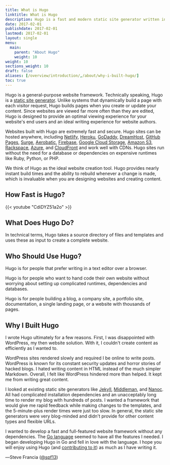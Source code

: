 ```yaml
---
title: What is Hugo
linktitle: What is Hugo
description: Hugo is a fast and modern static site generator written in Go and designed to make website creation fun again.
date: 2017-02-01
publishdate: 2017-02-01
lastmod: 2017-02-01
layout: single
menu:
  main:
    parent: "About Hugo"
    weight: 10
weight: 10
sections_weight: 10
draft: false
aliases: [/overview/introduction/,/about/why-i-built-hugo/]
toc: true
---
```


Hugo is a general-purpose website framework. Technically speaking, Hugo is a [static site generator][]. Unlike systems that dynamically build a page with each visitor request, Hugo builds pages when you create or update your content. Since websites are viewed far more often than they are edited, Hugo is designed to provide an optimal viewing experience for your website's end users and an ideal writing experience for website authors.

Websites built with Hugo are extremely fast and secure. Hugo sites can be hosted anywhere, including [Netlify][], [Heroku][], [GoDaddy][], [DreamHost][], [GitHub Pages][], [Surge][], [Aerobatic][], [Firebase][], [Google Cloud Storage][], [Amazon S3][], [Rackspace][], [Azure][], and [CloudFront][] and work well with CDNs. Hugo sites run without the need for a database or dependencies on expensive runtimes like Ruby, Python, or PHP.

We think of Hugo as the ideal website creation tool. Hugo provides nearly instant build times and the ability to rebuild whenever a change is made, which is invaluable when you are designing websites and creating content.

## How Fast is Hugo?

{{< youtube "CdiDYZ51a2o" >}}

## What Does Hugo Do?

In technical terms, Hugo takes a source directory of files and templates and uses these as input to create a complete website.

## Who Should Use Hugo?

Hugo is for people that prefer writing in a text editor over a browser.

Hugo is for people who want to hand code their own website without worrying about setting up complicated runtimes, dependencies and databases.

Hugo is for people building a blog, a company site, a portfolio site, documentation, a single landing page, or a website with thousands of pages.

## Why I Built Hugo

I wrote Hugo ultimately for a few reasons. First, I was disappointed with WordPress, my then website solution. With it, I couldn't create content as efficiently as I wanted to.

WordPress sites rendered slowly and required I be online to write posts. WordPress is known for its constant security updates and horror stories of hacked blogs. I hated writing content in HTML instead of the much simpler Markdown. Overall, I felt like WordPress hindered more than helped. It kept me from writing great content.

I looked at existing static site generators like [Jekyll][], [Middleman][], and [Nanoc][]. All had complicated installation dependencies and an unacceptably long time to render my blog with hundreds of posts. I wanted a framework that would give me rapid feedback while making changes to the templates, and the 5-minute-plus render times were just too slow. In general, the static site generators were very blog-minded and didn't provide for other content types and flexible URLs.

I wanted to develop a fast and full-featured website framework without any dependencies. The [Go language][] seemed to have all the features I needed. I began developing Hugo in Go and fell in love with the language. I hope you will enjoy using Hugo (and [contributing to it][]) as much as I have writing it.

&#8213;Steve Francia ([@spf13][])


[@spf13]: https://twitter.com/@spf13
[Aerobatic]: https://www.aerobatic.com/
[Amazon S3]: http://aws.amazon.com/s3/
[Azure]: https://blogs.msdn.microsoft.com/acoat/2016/01/28/publish-a-static-web-site-using-azure-web-apps/
[CloudFront]: http://aws.amazon.com/cloudfront/ "Amazon CloudFront"
[contributing to it]: https://github.com/spf13/hugo
[DreamHost]: http://www.dreamhost.com/
[Firebase]: https://firebase.google.com/docs/hosting/ "Firebase static hosting"
[GitHub Pages]: https://pages.github.com/
[GitLab]: https://about.gitlab.com
[Go language]: https://golang.org/
[GoDaddy]: https://www.godaddy.com/ "Godaddy.com Hosting"
[Google Cloud Storage]: http://cloud.google.com/storage/
[Heroku]: https://www.heroku.com/
[Jekyll]: http://jekyllrb.com/
[Jekyll]: https://jekyllrb.com/
[Middleman]: https://middlemanapp.com/
[Middleman]: https://middlemanapp.com/
[Nanoc]: http://nanoc.ws/
[Nanoc]: https://nanoc.ws/
[Netlify]: https://netlify.com
[rackspace]: https://www.rackspace.com/cloud/files
[static site generator]: /about/benefits/
[Rackspace]: https://www.rackspace.com/cloud/files
[static site generator]: /about/benefits/
[Surge]: https://surge.sh